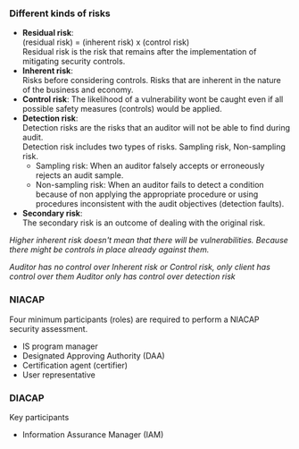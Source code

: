 ### Different kinds of risks
- **Residual risk**:  
  (residual risk) = (inherent risk) x (control risk)  
  Residual risk is the risk that remains after the implementation of mitigating security controls.
- **Inherent risk**:  
  Risks before considering controls. Risks that are inherent in the nature of the business and economy.
- **Control risk**:
  The likelihood of a vulnerability wont be caught even if all possible safety measures (controls) would be applied.
- **Detection risk**:  
  Detection risks are the risks that an auditor will not be able to find during audit.  
  Detection risk includes two types of risks. Sampling risk, Non-sampling risk.
  + Sampling risk: When an auditor falsely accepts or erroneously rejects an audit sample.
  + Non-sampling risk: When an auditor fails to detect a condition because of non applying the appropriate procedure or using procedures inconsistent with the audit objectives (detection faults).
- **Secondary risk**:  
  The secondary risk is an outcome of dealing with the original risk.

*Higher inherent risk doesn't mean that there will be vulnerabilities. Because there might be controls in place already against them.*

*Auditor has no control over Inherent risk or Control risk, only client has control over them*
*Auditor only has control over detection risk*

### NIACAP
Four minimum participants (roles) are required to perform a NIACAP security assessment.
- IS program manager
- Designated Approving Authority (DAA)
- Certification agent (certifier)
- User representative

### DIACAP
Key participants
- Information Assurance Manager (IAM)
<!--stackedit_data:
eyJoaXN0b3J5IjpbMzgzMjE3Mjg4LDg3NzcxNDA3OCwtMTE1Nz
A1MzM3OSw3NzQ0MDY3MjIsLTIwNjQxNDc4NDYsNzI0ODc0MjEs
MTMyMDI4MjgxMywxNDM3NTU5NTE0LC04ODY3NTgzOTMsMTU4OD
Q1ODM3OCwtMzQ5ODE4NDM3LDM5MDk4MTYxNV19
-->